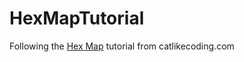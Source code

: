 # HexMapTutorial

Following the [Hex Map](https://catlikecoding.com/unity/tutorials/hex-map/) tutorial from catlikecoding.com